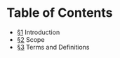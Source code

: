 # Table of Contents

- [§1](Introduction.md) Introduction
- [§2](Scope.md) Scope
- [§3](Terms-And-Definitions.md) Terms and Definitions
